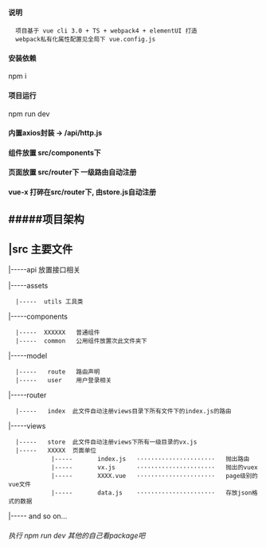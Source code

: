 #### 说明
      项目基于 vue cli 3.0 + TS + webpack4 + elementUI 打造
      webpack私有化属性配置见全局下 vue.config.js

#### 安装依赖

npm i

#### 项目运行

npm run dev

#### 内置axios封装  -> /api/http.js

#### 组件放置 src/components下

#### 页面放置 src/router下 一级路由自动注册

#### vue-x  打碎在src/router下, 由store.js自动注册


#####项目架构
------
|src    主要文件    
-----

|-----api   放置接口相关


|-----assets

      |-----  utils 工具类

|-----components

      |-----  XXXXXX   普通组件
      |-----  common   公用组件放置次此文件夹下

|-----model

      |-----   route   路由声明
      |-----   user    用户登录相关
 
|-----router

      |-----   index  此文件自动注册views目录下所有文件下的index.js的路由

|-----views 

      |-----   store  此文件自动注册views下所有一级目录的vx.js
      |-----   XXXXX  页面单位
                |-----       index.js   ······················   抛出路由
                |-----       vx.js      ······················   抛出的vuex
                |-----       XXXX.vue   ······················   page级别的vue文件
                |-----       data.js    ······················   存放json格式的数据

|----- and so on...

###### 执行 npm run dev  其他的自己看package吧